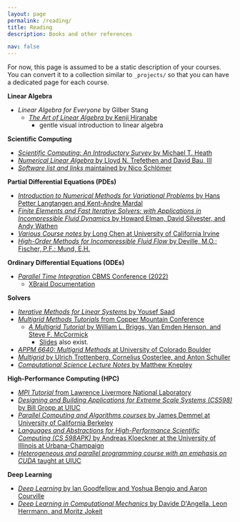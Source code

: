 ```yaml
---
layout: page
permalink: /reading/
title: Reading
description: Books and other references 

nav: false
---
```


For now, this page is assumed to be a static description of your courses. You can convert it to a collection similar to `_projects/` so that you can have a dedicated page for each course.

**Linear Algebra**
  - *Linear Algebra for Everyone* by Gilber Stang
    - [*The Art of Linear Algebra* by Kenji Hiranabe](https://github.com/kenjihiranabe/The-Art-of-Linear-Algebra)
      - gentle visual introduction to linear algebra

**Scientific Computing**
  - [*Scientific Computing: An Introductory Survey* by Michael T. Heath](https://doi.org/10.1137/1.9781611975581)
  - [*Numerical Linear Algebra* by Lloyd N. Trefethen and David Bau, III](https://my.siam.org/Store/Product/viewproduct/?ProductId=950)
  - [*Software list and links* maintained by Nico Schlömer](https://github.com/nschloe/awesome-scientific-computing)

**Partial Differential Equations (PDEs)**
  - [*Introduction to Numerical Methods for Variational Problems* by Hans Petter Langtangen and Kent-Andre Mardal](https://github.com/hplgit/fem-book)
  - [*Finite Elements and Fast Iterative Solvers: with Applications in Incompressible Fluid Dynamics* by Howard Elman, David Silvester, and Andy Wathen](https://oxford.universitypressscholarship.com/view/10.1093/acprof:oso/9780199678792.001.0001/acprof-9780199678792)
  - [*Various Course notes* by Long Chen at University of California Irvine](https://www.math.uci.edu/~chenlong/lectures.html)
  - [*High-Order Methods for Incompressible Fluid Flow* by Deville, M.O.; Fischer, P.F.; Mund, E.H.](https://www.cambridge.org/us/catalogue/catalogue.asp?isbn=0521453097)

**Ordinary Differential Equations (ODEs)**
  - [*Parallel Time Integration* CBMS Conference (2022)](https://conferences.math.mtu.edu/cbms2020/program/)
    - [XBraid Documentation](https://github.com/XBraid/xbraid)

**Solvers**
  - [*Iterative Methods for Linear Systems* by Yousef Saad](https://www-users.cse.umn.edu/~saad/IterMethBook_2ndEd.pdf)
  - [*Multigrid Methods Tutorials* from Copper Mountain Conference](https://github.com/copper-multigrid-conference)
    - [*A Multigrid Tutorial* by William L. Briggs, Van Emden Henson, and Steve F. McCormick](https://doi.org/10.1137/1.9780898719505)
      - [Slides](https://www.caam.rice.edu/~caam551/mgtut.pdf) also exist.
  - [*APPM 6640: Multigrid Methods* at University of Colorado Boulder](https://grandmaster.colorado.edu/~stevem/appm6640/)
  - [*Multigrid* by Ulrich Trottenberg, Cornelius Oosterlee, and Anton Schuller](https://www.elsevier.com/books/multigrid/trottenberg/978-0-08-047956-9)
  - [*Computational Science Lecture Notes* by Matthew Knepley](https://cse.buffalo.edu/~knepley/classes/caam519/CSBook.pdf)

**High-Performance Computing (HPC)**
  - [*MPI Tutorial* from Lawrence Livermore National Laboratory](https://hpc-tutorials.llnl.gov/mpi/)
  - [*Designing and Building Applications for Extreme Scale Systems (CS598)* by Bill Gropp at UIUC](http://wgropp.cs.illinois.edu/courses/cs598-s16/index.htm)
  - [*Parallel Computing and Algorithms courses* by James Demmel at University of California Berkeley](https://people.eecs.berkeley.edu/~demmel/)
  - [*Languages and Abstractions for High-Performance Scientific Computing (CS 598APK)* by Andreas Kloeckner at the University of Illinois at Urbana-Champaign](https://relate.cs.illinois.edu/course/cs598apk-f18/)
  - [*Heterogeneous and parallel programming course with an emphasis on CUDA* taught at UIUC](http://lumetta.web.engr.illinois.edu/408-S22/)

**Deep Learning**
  - [*Deep Learning* by Ian Goodfellow and Yoshua Bengio and Aaron Courville](https://www.deeplearningbook.org/)
  - [*Deep Learning in Computational Mechanics* by Davide D'Angella, Leon Herrmann, and Moritz Jokeit](https://link.springer.com/book/10.1007/978-3-030-76587-3) 

